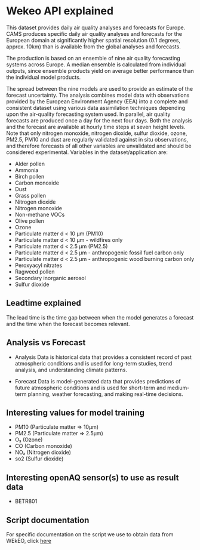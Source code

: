# Wekeo API explained
This dataset provides daily air quality analyses and forecasts for Europe.
CAMS produces specific daily air quality analyses and forecasts for the European domain at significantly higher spatial resolution (0.1 degrees, approx. 10km) than is available from the global analyses and forecasts. 

The production is based on an ensemble of nine air quality forecasting systems across Europe.
A median ensemble is calculated from individual outputs, since ensemble products yield on average better performance than the individual model products. 

The spread between the nine models are used to provide an estimate of the forecast uncertainty.
The analysis combines model data with observations provided by the European Environment Agency (EEA) into a complete and consistent dataset using various data assimilation techniques depending upon the air-quality forecasting system used.
In parallel, air quality forecasts are produced once a day for the next four days.
Both the analysis and the forecast are available at hourly time steps at seven height levels.
Note that only nitrogen monoxide, nitrogen dioxide, sulfur dioxide, ozone, PM2.5, PM10 and dust are regularly validated against in situ observations, and therefore forecasts of all other variables are unvalidated and should be considered experimental. 
Variables in the dataset/application are: 
+ Alder pollen
+ Ammonia
+ Birch pollen
+ Carbon monoxide
+ Dust
+ Grass pollen
+ Nitrogen dioxide
+ Nitrogen monoxide
+ Non-methane VOCs
+ Olive pollen
+ Ozone
+ Particulate matter d < 10 µm (PM10)
+ Particulate matter d < 10 µm - wildfires only
+ Particulate matter d < 2.5 µm (PM2.5)
+ Particulate matter d < 2.5 µm - anthropogenic fossil fuel carbon only
+ Particulate matter d < 2.5 µm - anthropogenic wood burning carbon only
+ Peroxyacyl nitrates
+ Ragweed pollen
+ Secondary inorganic aerosol
+ Sulfur dioxide

## Leadtime explained
The lead time is the time gap between when the model generates a forecast and the time when the forecast becomes relevant.

## Analysis vs Forecast

+ Analysis Data is historical data that provides a consistent record of past atmospheric conditions and is used for long-term studies, trend analysis, and understanding climate patterns.

+ Forecast Data is model-generated data that provides predictions of future atmospheric conditions and is used for short-term and medium-term planning, weather forecasting, and making real-time decisions.

## Interesting values for model training

+ PM10 (Particulate matter => 10µm)
+ PM2.5 (Particulate matter => 2.5µm)
+ O₃ (Ozone)
+ CO (Carbon monoxide) 
+ NO₂ (Nitrogen dioxide)
+ so2 (Sulfur dioxide)

## Interesting openAQ sensor(s) to use as result data
+ BETR801

## Script documentation

For specific documentation on the script we use to obtain data from WEkEO, click [here](../../documentation/WEkEO.md)